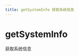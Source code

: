 ```yaml
---
title: getSystemInfo 获取系统信息
---
```


# getSystemInfo

获取系统信息

<code src="./demo/getSystemInfo.tsx" hidden />

```tsx | pure
import Bridge from '@ai/birdge';

const bridge = new Bridge();

bridge.getSystemInfo().then((response) => {
  console.log(response);
});
```

`bridge.getSystemInfo: () => Promise<GetSystemInfoResponse>`

## GetSystemInfoResponse

| 属性名              | 描述                                           | 类型                      | 默认值     |
| ------------------- | ---------------------------------------------- | ------------------------- | ---------- |
| brand               | 设备品牌                                       | `string`                  | `-`        |
| model               | 设备型号, 新机型刚推出一段时间会显示 `unknown` | `string`                  | `-`        |
| language            | 系统语言                                       | `string`                  | `-`        |
| version             | 应用版本号                                     | `string`                  | `-`        |
| system              | 操作系统及版本                                 | `string`                  | `-`        |
| platform            | 客户端平台                                     | `string`                  | `-`        |
| fontSize            | 用户字体大小, 单位 `px`                        | `number`                  | `-`        |
| statusBarHeight     | 状态栏的高度, 单位 `px`                        | `number`                  | `-`        |
| navigationBarHeight | 导航栏高度, 单位 `px`                          | `number`                  | `-`        |
| theme               | 系统当前主题                                   | `light` \| `dark`         | `light`    |
| debug               | 是否为 Debug 模式                              | `boolean`                 | `false`    |
| orientation         | 设备方向                                       | `portrait` \| `landscape` | `portrait` |
| systemCode          | 系统识别码                                     | `string`                  | `-`        |
| channelCode         | 渠道 CODE                                      | `string`                  | `-`        |
| channelKey          | 渠道 KEY                                       | `string`                  | `-`        |
